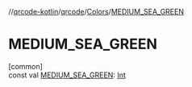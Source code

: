 //[qrcode-kotlin](../../../index.md)/[qrcode](../index.md)/[Colors](index.md)/[MEDIUM_SEA_GREEN](-m-e-d-i-u-m_-s-e-a_-g-r-e-e-n.md)

# MEDIUM_SEA_GREEN

[common]\
const val [MEDIUM_SEA_GREEN](-m-e-d-i-u-m_-s-e-a_-g-r-e-e-n.md): [Int](https://kotlinlang.org/api/latest/jvm/stdlib/kotlin/-int/index.html)
